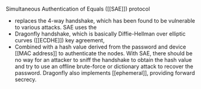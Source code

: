 Simultaneous Authentication of Equals ([[SAE]]) protocol 
- replaces the 4-way handshake, which has been found to be vulnerable to various attacks. SAE uses the 
- Dragonfly handshake, which is basically Diffie-Hellman over elliptic curves ([[ECDHE]]) key agreement, 
- Combined with a hash value derived from the password and device [[MAC address]] to authenticate the nodes. With SAE, there should be no way for an attacker to sniff the handshake to obtain the hash value and try to use an offline brute-force or dictionary attack to recover the password. Dragonfly also implements [[ephemeral]], providing forward secrecy.